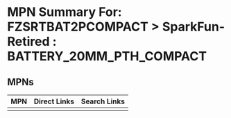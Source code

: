 



# MPN Summary For: FZSRTBAT2PCOMPACT > SparkFun-Retired : BATTERY_20MM_PTH_COMPACT

## MPNs
  

|MPN|Direct Links|Search Links|
| :--- | :--- | :--- |
||||
